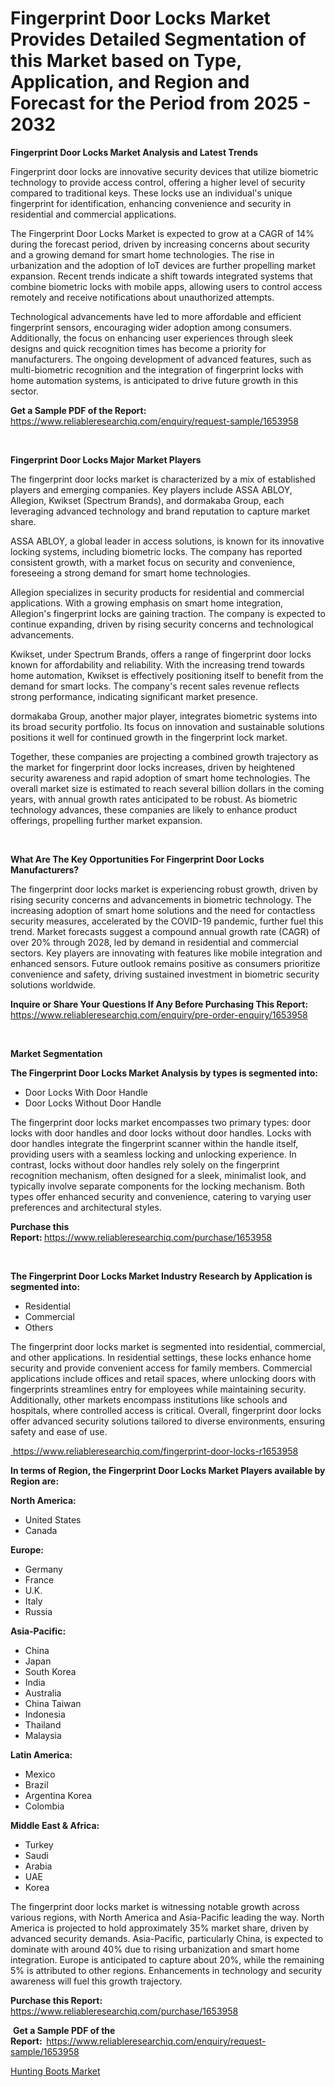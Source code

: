 <p><h1>Fingerprint Door Locks Market Provides Detailed Segmentation of this Market based on Type, Application, and Region and Forecast for the Period from 2025 - 2032</h1></p><p><strong>Fingerprint Door Locks Market Analysis and Latest Trends</strong></p>
<p><p>Fingerprint door locks are innovative security devices that utilize biometric technology to provide access control, offering a higher level of security compared to traditional keys. These locks use an individual's unique fingerprint for identification, enhancing convenience and security in residential and commercial applications. </p><p>The Fingerprint Door Locks Market is expected to grow at a CAGR of 14% during the forecast period, driven by increasing concerns about security and a growing demand for smart home technologies. The rise in urbanization and the adoption of IoT devices are further propelling market expansion. Recent trends indicate a shift towards integrated systems that combine biometric locks with mobile apps, allowing users to control access remotely and receive notifications about unauthorized attempts.</p><p>Technological advancements have led to more affordable and efficient fingerprint sensors, encouraging wider adoption among consumers. Additionally, the focus on enhancing user experiences through sleek designs and quick recognition times has become a priority for manufacturers. The ongoing development of advanced features, such as multi-biometric recognition and the integration of fingerprint locks with home automation systems, is anticipated to drive future growth in this sector.</p></p>
<p><strong>Get a Sample PDF of the Report:&nbsp;</strong> <a href="https://www.reliableresearchiq.com/enquiry/request-sample/1653958?utm_campaign=3023&utm_medium=2&utm_source=Github&utm_content=ia&utm_term=07032025&utm_id=fingerprint-door-locks">https://www.reliableresearchiq.com/enquiry/request-sample/1653958</a></p>
<p>&nbsp;</p>
<p><strong>Fingerprint Door Locks Major Market Players</strong></p>
<p><p>The fingerprint door locks market is characterized by a mix of established players and emerging companies. Key players include ASSA ABLOY, Allegion, Kwikset (Spectrum Brands), and dormakaba Group, each leveraging advanced technology and brand reputation to capture market share.</p><p>ASSA ABLOY, a global leader in access solutions, is known for its innovative locking systems, including biometric locks. The company has reported consistent growth, with a market focus on security and convenience, foreseeing a strong demand for smart home technologies.</p><p>Allegion specializes in security products for residential and commercial applications. With a growing emphasis on smart home integration, Allegion's fingerprint locks are gaining traction. The company is expected to continue expanding, driven by rising security concerns and technological advancements.</p><p>Kwikset, under Spectrum Brands, offers a range of fingerprint door locks known for affordability and reliability. With the increasing trend towards home automation, Kwikset is effectively positioning itself to benefit from the demand for smart locks. The company's recent sales revenue reflects strong performance, indicating significant market presence.</p><p>dormakaba Group, another major player, integrates biometric systems into its broad security portfolio. Its focus on innovation and sustainable solutions positions it well for continued growth in the fingerprint lock market.</p><p>Together, these companies are projecting a combined growth trajectory as the market for fingerprint door locks increases, driven by heightened security awareness and rapid adoption of smart home technologies. The overall market size is estimated to reach several billion dollars in the coming years, with annual growth rates anticipated to be robust. As biometric technology advances, these companies are likely to enhance product offerings, propelling further market expansion.</p></p>
<p>&nbsp;</p>
<p><strong>What Are The Key Opportunities For Fingerprint Door Locks Manufacturers?</strong></p>
<p><p>The fingerprint door locks market is experiencing robust growth, driven by rising security concerns and advancements in biometric technology. The increasing adoption of smart home solutions and the need for contactless security measures, accelerated by the COVID-19 pandemic, further fuel this trend. Market forecasts suggest a compound annual growth rate (CAGR) of over 20% through 2028, led by demand in residential and commercial sectors. Key players are innovating with features like mobile integration and enhanced sensors. Future outlook remains positive as consumers prioritize convenience and safety, driving sustained investment in biometric security solutions worldwide.</p></p>
<p><strong>Inquire or Share Your Questions If Any Before Purchasing This Report:</strong> <a href="https://www.reliableresearchiq.com/enquiry/pre-order-enquiry/1653958?utm_campaign=3023&utm_medium=2&utm_source=Github&utm_content=ia&utm_term=07032025&utm_id=fingerprint-door-locks">https://www.reliableresearchiq.com/enquiry/pre-order-enquiry/1653958</a></p>
<p>&nbsp;</p>
<p><strong>Market Segmentation</strong></p>
<p><strong>The Fingerprint Door Locks Market Analysis by types is segmented into:</strong></p>
<p><ul><li>Door Locks With Door Handle</li><li>Door Locks Without Door Handle</li></ul></p>
<p><p>The fingerprint door locks market encompasses two primary types: door locks with door handles and door locks without door handles. Locks with door handles integrate the fingerprint scanner within the handle itself, providing users with a seamless locking and unlocking experience. In contrast, locks without door handles rely solely on the fingerprint recognition mechanism, often designed for a sleek, minimalist look, and typically involve separate components for the locking mechanism. Both types offer enhanced security and convenience, catering to varying user preferences and architectural styles.</p></p>
<p><strong>Purchase this Report:&nbsp;</strong><a href="https://www.reliableresearchiq.com/purchase/1653958?utm_campaign=3023&utm_medium=2&utm_source=Github&utm_content=ia&utm_term=07032025&utm_id=fingerprint-door-locks">https://www.reliableresearchiq.com/purchase/1653958</a></p>
<p>&nbsp;</p>
<p><strong>The Fingerprint Door Locks Market Industry Research by Application is segmented into:</strong></p>
<p><ul><li>Residential</li><li>Commercial</li><li>Others</li></ul></p>
<p><p>The fingerprint door locks market is segmented into residential, commercial, and other applications. In residential settings, these locks enhance home security and provide convenient access for family members. Commercial applications include offices and retail spaces, where unlocking doors with fingerprints streamlines entry for employees while maintaining security. Additionally, other markets encompass institutions like schools and hospitals, where controlled access is critical. Overall, fingerprint door locks offer advanced security solutions tailored to diverse environments, ensuring safety and ease of use.</p></p>
<p><a href="https://www.reliableresearchiq.com/fingerprint-door-locks-r1653958?utm_campaign=3023&utm_medium=2&utm_source=Github&utm_content=ia&utm_term=07032025&utm_id=fingerprint-door-locks">&nbsp;https://www.reliableresearchiq.com/fingerprint-door-locks-r1653958</a></p>
<p><strong>In terms of Region, the Fingerprint Door Locks Market Players available by Region are:</strong></p>
<p>
    <p> <strong> North America: </strong>
        <ul>
            <li>United States</li>
            <li>Canada</li>
        </ul>
        </p> 
    <p> <strong> Europe: </strong>
        <ul>
            <li>Germany</li>
            <li>France</li>
            <li>U.K.</li>
            <li>Italy</li>
            <li>Russia</li>
        </ul>
        </p> 
    <p> <strong> Asia-Pacific: </strong>
        <ul>
            <li>China</li>
            <li>Japan</li>
            <li>South Korea</li>
            <li>India</li>
            <li>Australia</li>
            <li>China Taiwan</li>
            <li>Indonesia</li>
            <li>Thailand</li>
            <li>Malaysia</li>
        </ul>
        </p> 
    <p> <strong> Latin America: </strong>
        <ul>
            <li>Mexico</li>
            <li>Brazil</li>
            <li>Argentina Korea</li>
            <li>Colombia</li>
        </ul>
        </p> 
    <p> <strong> Middle East & Africa: </strong>
        <ul>
            <li>Turkey</li>
            <li>Saudi</li>
            <li>Arabia</li>
            <li>UAE</li>
            <li>Korea</li>
        </ul>
    </p>
    </p>
<p><p>The fingerprint door locks market is witnessing notable growth across various regions, with North America and Asia-Pacific leading the way. North America is projected to hold approximately 35% market share, driven by advanced security demands. Asia-Pacific, particularly China, is expected to dominate with around 40% due to rising urbanization and smart home integration. Europe is anticipated to capture about 20%, while the remaining 5% is attributed to other regions. Enhancements in technology and security awareness will fuel this growth trajectory.</p></p>
<p><strong>Purchase this Report: </strong><a href="https://www.reliableresearchiq.com/purchase/1653958?utm_campaign=3023&utm_medium=2&utm_source=Github&utm_content=ia&utm_term=07032025&utm_id=fingerprint-door-locks">https://www.reliableresearchiq.com/purchase/1653958</a></p>
<p>&nbsp;<strong>Get a Sample PDF of the Report:&nbsp;&nbsp;</strong><a href="https://www.reliableresearchiq.com/enquiry/request-sample/1653958?utm_campaign=3023&utm_medium=2&utm_source=Github&utm_content=ia&utm_term=07032025&utm_id=fingerprint-door-locks">https://www.reliableresearchiq.com/enquiry/request-sample/1653958</a></p>
<p><strong></strong></p>
<p><p><a href="https://github.com/dailyspunj47/Market-Research-Report-List-1/blob/main/hunting-boots-market.md?utm_campaign=3023&utm_medium=2&utm_source=Github&utm_content=ia&utm_term=07032025&utm_id=fingerprint-door-locks">Hunting Boots Market</a></p></p>